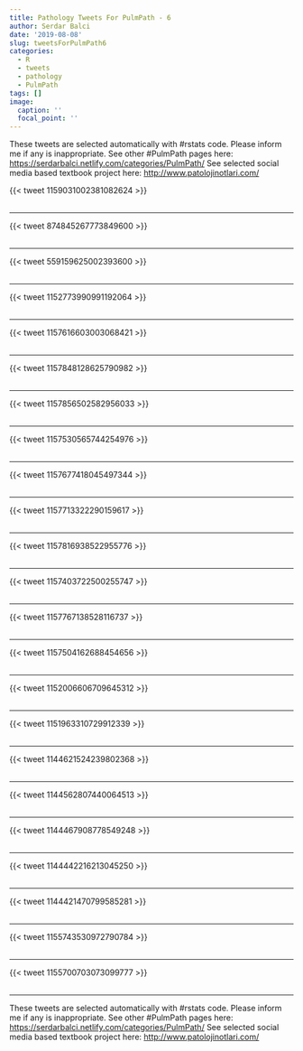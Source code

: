 ```yaml
---
title: Pathology Tweets For PulmPath - 6
author: Serdar Balci
date: '2019-08-08'
slug: tweetsForPulmPath6
categories:
  - R
  - tweets
  - pathology
  - PulmPath
tags: []
image:
  caption: ''
  focal_point: ''
---
```



These tweets are selected automatically with #rstats code. Please inform me if any is inappropriate.
See other #PulmPath pages here: https://serdarbalci.netlify.com/categories/PulmPath/ 
See selected social media based textbook project here: http://www.patolojinotlari.com/

{{< tweet 1159031002381082624 >}}
<br>
<br>
<hr>
{{< tweet 874845267773849600 >}}
<br>
<br>
<hr>
{{< tweet 559159625002393600 >}}
<br>
<br>
<hr>
{{< tweet 1152773990991192064 >}}
<br>
<br>
<hr>
{{< tweet 1157616603003068421 >}}
<br>
<br>
<hr>
{{< tweet 1157848128625790982 >}}
<br>
<br>
<hr>
{{< tweet 1157856502582956033 >}}
<br>
<br>
<hr>
{{< tweet 1157530565744254976 >}}
<br>
<br>
<hr>
{{< tweet 1157677418045497344 >}}
<br>
<br>
<hr>
{{< tweet 1157713322290159617 >}}
<br>
<br>
<hr>
{{< tweet 1157816938522955776 >}}
<br>
<br>
<hr>
{{< tweet 1157403722500255747 >}}
<br>
<br>
<hr>
{{< tweet 1157767138528116737 >}}
<br>
<br>
<hr>
{{< tweet 1157504162688454656 >}}
<br>
<br>
<hr>
{{< tweet 1152006606709645312 >}}
<br>
<br>
<hr>
{{< tweet 1151963310729912339 >}}
<br>
<br>
<hr>
{{< tweet 1144621524239802368 >}}
<br>
<br>
<hr>
{{< tweet 1144562807440064513 >}}
<br>
<br>
<hr>
{{< tweet 1144467908778549248 >}}
<br>
<br>
<hr>
{{< tweet 1144442216213045250 >}}
<br>
<br>
<hr>
{{< tweet 1144421470799585281 >}}
<br>
<br>
<hr>
{{< tweet 1155743530972790784 >}}
<br>
<br>
<hr>
{{< tweet 1155700703073099777 >}}
<br>
<br>
<hr>


These tweets are selected automatically with #rstats code. Please inform me if any is inappropriate.
See other #PulmPath pages here: https://serdarbalci.netlify.com/categories/PulmPath/ 
See selected social media based textbook project here: http://www.patolojinotlari.com/
